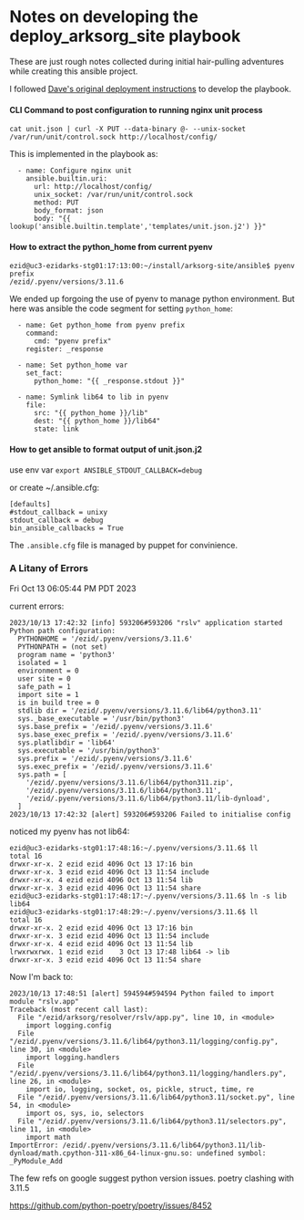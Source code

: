 Notes on developing the deploy_arksorg_site playbook
====================================================

These are just rough notes collected during initial hair-pulling adventures while
creating this ansible project.

I followed [Dave's original deployment instructions](./original_manual_deployment_notes.md) to develop the playbook.



#### CLI Command to post configuration to running nginx unit process

    cat unit.json | curl -X PUT --data-binary @- --unix-socket /var/run/unit/control.sock http://localhost/config/

This is implemented in the playbook as:
```
  - name: Configure nginx unit
    ansible.builtin.uri:
      url: http://localhost/config/
      unix_socket: /var/run/unit/control.sock
      method: PUT
      body_format: json
      body: "{{ lookup('ansible.builtin.template','templates/unit.json.j2') }}"
```

#### How to extract the python_home from current pyenv

```
ezid@uc3-ezidarks-stg01:17:13:00:~/install/arksorg-site/ansible$ pyenv prefix
/ezid/.pyenv/versions/3.11.6
```

We ended up forgoing the use of pyenv to manage python environment.  But here was
ansible the code segment for setting `python_home`:
```
  - name: Get python_home from pyenv prefix
    command:
      cmd: "pyenv prefix"
    register: _response
  
  - name: Set python_home var
    set_fact:
      python_home: "{{ _response.stdout }}"
  
  - name: Symlink lib64 to lib in pyenv
    file:
      src: "{{ python_home }}/lib"
      dest: "{{ python_home }}/lib64"
      state: link
```


#### How to get ansible to format output of unit.json.j2

use env var 
`export ANSIBLE_STDOUT_CALLBACK=debug`

or create ~/.ansible.cfg:
```
[defaults]
#stdout_callback = unixy
stdout_callback = debug
bin_ansible_callbacks = True
```

The `.ansible.cfg` file is managed by puppet for convinience.



### A Litany of Errors

Fri Oct 13 06:05:44 PM PDT 2023

current errors:

```
2023/10/13 17:42:32 [info] 593206#593206 "rslv" application started
Python path configuration:
  PYTHONHOME = '/ezid/.pyenv/versions/3.11.6'
  PYTHONPATH = (not set)
  program name = 'python3'
  isolated = 1
  environment = 0
  user site = 0
  safe_path = 1
  import site = 1
  is in build tree = 0
  stdlib dir = '/ezid/.pyenv/versions/3.11.6/lib64/python3.11'
  sys._base_executable = '/usr/bin/python3'
  sys.base_prefix = '/ezid/.pyenv/versions/3.11.6'
  sys.base_exec_prefix = '/ezid/.pyenv/versions/3.11.6'
  sys.platlibdir = 'lib64'
  sys.executable = '/usr/bin/python3'
  sys.prefix = '/ezid/.pyenv/versions/3.11.6'
  sys.exec_prefix = '/ezid/.pyenv/versions/3.11.6'
  sys.path = [
    '/ezid/.pyenv/versions/3.11.6/lib64/python311.zip',
    '/ezid/.pyenv/versions/3.11.6/lib64/python3.11',
    '/ezid/.pyenv/versions/3.11.6/lib64/python3.11/lib-dynload',
  ]
2023/10/13 17:42:32 [alert] 593206#593206 Failed to initialise config
```

noticed my pyenv has not lib64:

```
ezid@uc3-ezidarks-stg01:17:48:16:~/.pyenv/versions/3.11.6$ ll
total 16
drwxr-xr-x. 2 ezid ezid 4096 Oct 13 17:16 bin
drwxr-xr-x. 3 ezid ezid 4096 Oct 13 11:54 include
drwxr-xr-x. 4 ezid ezid 4096 Oct 13 11:54 lib
drwxr-xr-x. 3 ezid ezid 4096 Oct 13 11:54 share
ezid@uc3-ezidarks-stg01:17:48:17:~/.pyenv/versions/3.11.6$ ln -s lib lib64
ezid@uc3-ezidarks-stg01:17:48:29:~/.pyenv/versions/3.11.6$ ll
total 16
drwxr-xr-x. 2 ezid ezid 4096 Oct 13 17:16 bin
drwxr-xr-x. 3 ezid ezid 4096 Oct 13 11:54 include
drwxr-xr-x. 4 ezid ezid 4096 Oct 13 11:54 lib
lrwxrwxrwx. 1 ezid ezid    3 Oct 13 17:48 lib64 -> lib
drwxr-xr-x. 3 ezid ezid 4096 Oct 13 11:54 share
```


Now I'm back to:

```
2023/10/13 17:48:51 [alert] 594594#594594 Python failed to import module "rslv.app"
Traceback (most recent call last):
  File "/ezid/arksorg/resolver/rslv/app.py", line 10, in <module>
    import logging.config
  File "/ezid/.pyenv/versions/3.11.6/lib64/python3.11/logging/config.py", line 30, in <module>
    import logging.handlers
  File "/ezid/.pyenv/versions/3.11.6/lib64/python3.11/logging/handlers.py", line 26, in <module>
    import io, logging, socket, os, pickle, struct, time, re
  File "/ezid/.pyenv/versions/3.11.6/lib64/python3.11/socket.py", line 54, in <module>
    import os, sys, io, selectors
  File "/ezid/.pyenv/versions/3.11.6/lib64/python3.11/selectors.py", line 11, in <module>
    import math
ImportError: /ezid/.pyenv/versions/3.11.6/lib64/python3.11/lib-dynload/math.cpython-311-x86_64-linux-gnu.so: undefined symbol: _PyModule_Add
```


The few refs on google suggest python version issues. poetry clashing with 3.11.5

https://github.com/python-poetry/poetry/issues/8452

